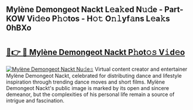 ## Mylène Demongeot Nackt L𝚎a𝚔ed N𝚞𝚍e - Part-KOW Vi𝚍𝚎o P𝚑𝚘tos - H𝚘𝚝 O𝚗𝚕yf𝚊ns L𝚎a𝚔s 0hBXo

# <h2><a href="http://kfdjxg.oniu.top/?m=Myl%c3%a8ne+Demongeot+Nackt">🔗👉 🔴 Mylène Demongeot Nackt P𝚑ot𝚘𝚜 V𝚒d𝚎o</a></h2>

[![Mylène Demongeot Nackt Nu𝚍e𝚜](https://i.imgur.com/0qMVB7G.gif)](http://kfdjxg.oniu.top/?m=Myl%c3%a8ne+Demongeot+Nackt)
Virtual content creator and entertainer Mylène Demongeot Nackt, celebrated for distributing dance and lifestyle inspiration through trending dance moves and short films. Mylène Demongeot Nackt's public image is marked by its open and sincere demeanor, but the complexities of his personal life remain a source of intrigue and fascination.  
